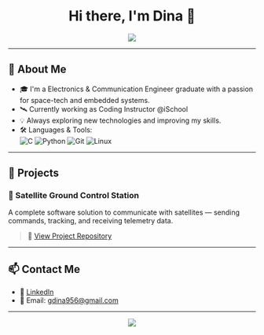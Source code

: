 <h1 align="center">Hi there, I'm Dina 👋</h1>

<p align="center">
  <img src="https://readme-typing-svg.herokuapp.com/?lines=Software+Engineer;Satellite+Ground+Station+Developer;Always+Learning+New+Tech!&center=true&width=380&height=45">
</p>

---

## 🚀 About Me

- 🎓 I'm a Electronics & Communication Engineer graduate with a passion for space-tech and embedded systems.
- 🛰️ Currently working as Coding Instructor @iSchool
- 💡 Always exploring new technologies and improving my skills.
- 🛠️ Languages & Tools:  
  ![C](https://img.shields.io/badge/-C-00599C?style=flat-square&logo=c) 
  ![Python](https://img.shields.io/badge/-Python-3776AB?style=flat-square&logo=python) 
  ![Git](https://img.shields.io/badge/-Git-F05032?style=flat-square&logo=git) 
  ![Linux](https://img.shields.io/badge/-Linux-FCC624?style=flat-square&logo=linux)

---

## 📂 Projects

### 🔭 Satellite Ground Control Station  
A complete software solution to communicate with satellites — sending commands, tracking, and receiving telemetry data.

> 🚀 [View Project Repository](https://github.com/your-username/project-repo-name)

---

## 📫 Contact Me

- 💼 [LinkedIn](https://www.linkedin.com/in/dina-gamal-eldin/)
- 📧 Email: gdina956@gmail.com

---

<p align="center">
  <img src="https://github-readme-stats.vercel.app/api?username=your-username&show_icons=true&theme=radical" />
</p>
